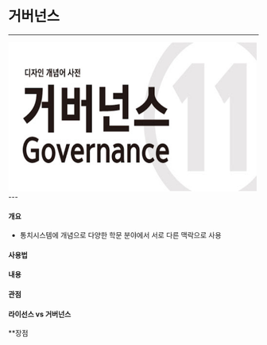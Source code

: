 # 거버넌스
---
<img src = Governance.jpg height=300 width=500>
---

#### 개요
* 통치시스템에 개념으로 다양한 학문 분야에서 서로 다른 맥락으로 사용

#### 사용법

#### 내용

#### 관점

#### 라이선스 vs 거버넌스

**장점
